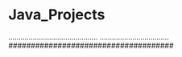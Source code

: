 # Java_Projects
............................................
..................................
#####################################
